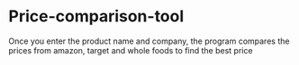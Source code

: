# Price-comparison-tool
Once you enter the product name and company, the program compares the prices from amazon, target and whole foods to find the best price
